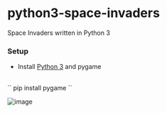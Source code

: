# python3-space-invaders

Space Invaders written in Python 3

### Setup
- Install [Python 3](https://www.python.org/downloads/) and pygame
<br/>
``
pip install pygame
``

![image](https://user-images.githubusercontent.com/1466920/71691426-adfc4180-2da7-11ea-9f48-06ae093eb3bf.png)